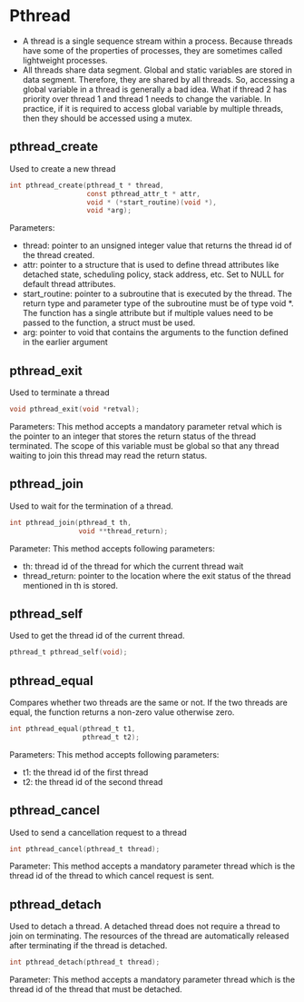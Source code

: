 # Pthread

- A thread is a single sequence stream within a process. Because threads have
  some of the properties of processes, they are sometimes called lightweight
  processes.
- All threads share data segment. Global and static variables are stored in
  data segment. Therefore, they are shared by all threads. So, accessing a
  global variable in a thread is generally a bad idea. What if thread 2 has
  priority over thread 1 and thread 1 needs to change the variable. In
  practice, if it is required to access global variable by multiple threads,
  then they should be accessed using a mutex.

## pthread_create
Used to create a new thread

``` c
int pthread_create(pthread_t * thread, 
                   const pthread_attr_t * attr, 
                   void * (*start_routine)(void *), 
                   void *arg);
```

Parameters:
- thread: pointer to an unsigned integer value that returns the thread id of
  the thread created.
- attr: pointer to a structure that is used to define thread attributes like
  detached state, scheduling policy, stack address, etc. Set to NULL for
  default thread attributes.
- start_routine: pointer to a subroutine that is executed by the thread. The
  return type and parameter type of the subroutine must be of type void *. The
  function has a single attribute but if multiple values need to be passed to
  the function, a struct must be used.
- arg: pointer to void that contains the arguments to the function defined in
  the earlier argument

## pthread_exit
Used to terminate a thread

``` c
void pthread_exit(void *retval);
```

Parameters:
This method accepts a mandatory parameter retval which is the pointer to an
integer that stores the return status of the thread terminated. The scope of
this variable must be global so that any thread waiting to join this thread may
read the return status.

## pthread_join
Used to wait for the termination of a thread.

``` c
int pthread_join(pthread_t th, 
                 void **thread_return);
```

Parameter: 
This method accepts following parameters:
- th: thread id of the thread for which the current thread wait
- thread_return: pointer to the location where the exit status of the thread
  mentioned in th is stored.

## pthread_self
Used to get the thread id of the current thread.

``` c
pthread_t pthread_self(void);
```


## pthread_equal
Compares whether two threads are the same or not. If the two threads are equal,
the function returns a non-zero value otherwise zero.

``` c
int pthread_equal(pthread_t t1, 
                  pthread_t t2);
```

Parameters:
This method accepts following parameters:
- t1: the thread id of the first thread
- t2: the thread id of the second thread

## pthread_cancel
Used to send a cancellation request to a thread

``` c
int pthread_cancel(pthread_t thread);
```

Parameter: 
This method accepts a mandatory parameter thread which is the thread id of the
thread to which cancel request is sent.

## pthread_detach
Used to detach a thread. A detached thread does not require a thread to join on
terminating. The resources of the thread are automatically released after
terminating if the thread is detached.

``` c
int pthread_detach(pthread_t thread);
```

Parameter:
This method accepts a mandatory parameter thread which is the thread id of the
thread that must be detached.